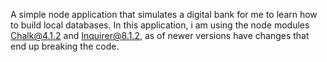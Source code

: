 A simple node application that simulates a digital bank for me to learn how to build local databases. In this application, i am using the node modules Chalk@4.1.2 and Inquirer@8.1.2, as of newer versions have changes that end up breaking the code.
